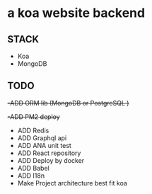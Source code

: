 # a koa website backend 

## STACK
- Koa 
- MongoDB

## TODO 
~~-ADD ORM lib (MongoDB or PostgreSQL )~~

~~-ADD PM2 deploy~~
- ADD Redis 
- ADD Graphql api 
- ADD ANA unit test 
- ADD React repository 
- ADD Deploy by docker
- ADD Babel 
- ADD I18n
- Make Project architecture best fit koa  
